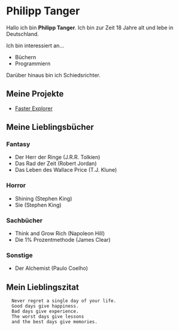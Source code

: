 
# Philipp Tanger

Hallo ich bin **Philipp Tanger**. Ich bin zur Zeit 18 Jahre alt und lebe in Deutschland.





Ich bin interessiert an...
- Büchern
- Programmiern

Darüber hinaus bin ich Schiedsrichter.


## Meine Projekte

 - [Faster Explorer](https://github.com/CheckerPhil/FasterExplorer)


## Meine Lieblingsbücher
### Fantasy
- Der Herr der Ringe (J.R.R. Tolkien)
- Das Rad der Zeit (Robert Jordan)
- Das Leben des Wallace Price (T.J. Klune)
### Horror
- Shining (Stephen King)
- Sie (Stephen King)
### Sachbücher
- Think and Grow Rich (Napoleon Hill)
- Die 1% Prozentmethode (James Clear)
### Sonstige
- Der Alchemist (Paulo Coelho)


## Mein Lieblingszitat

```
  Never regret a single day of your life.
  Good days give happiness. 
  Bad days give experience.
  The worst days give lessons
  and the best days give memories.
```


